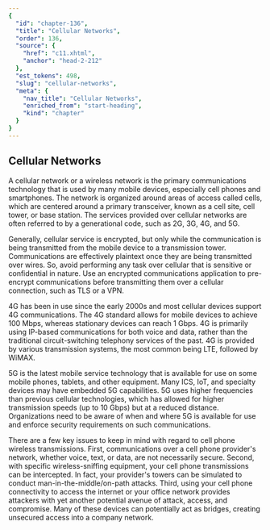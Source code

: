 ```yaml
---
{
  "id": "chapter-136",
  "title": "Cellular Networks",
  "order": 136,
  "source": {
    "href": "c11.xhtml",
    "anchor": "head-2-212"
  },
  "est_tokens": 498,
  "slug": "cellular-networks",
  "meta": {
    "nav_title": "Cellular Networks",
    "enriched_from": "start-heading",
    "kind": "chapter"
  }
}
---
```

## Cellular Networks

A cellular network or a wireless network is the primary communications technology that is used by many mobile devices, especially cell phones and smartphones. The network is organized around areas of access called cells, which are centered around a primary transceiver, known as a cell site, cell tower, or base station. The services provided over cellular networks are often referred to by a generational code, such as 2G, 3G, 4G, and 5G.

Generally, cellular service is encrypted, but only while the communication is being transmitted from the mobile device to a transmission tower. Communications are effectively plaintext once they are being transmitted over wires. So, avoid performing any task over cellular that is sensitive or confidential in nature. Use an encrypted communications application to pre-encrypt communications before transmitting them over a cellular connection, such as TLS or a VPN.

4G has been in use since the early 2000s and most cellular devices support 4G communications. The 4G standard allows for mobile devices to achieve 100 Mbps, whereas stationary devices can reach 1 Gbps. 4G is primarily using IP-based communications for both voice and data, rather than the traditional circuit-switching telephony services of the past. 4G is provided by various transmission systems, the most common being LTE, followed by WiMAX.

5G is the latest mobile service technology that is available for use on some mobile phones, tablets, and other equipment. Many ICS, IoT, and specialty devices may have embedded 5G capabilities. 5G uses higher frequencies than previous cellular technologies, which has allowed for higher transmission speeds (up to 10 Gbps) but at a reduced distance. Organizations need to be aware of when and where 5G is available for use and enforce security requirements on such communications.

There are a few key issues to keep in mind with regard to cell phone wireless transmissions. First, communications over a cell phone provider's network, whether voice, text, or data, are not necessarily secure. Second, with specific wireless-sniffing equipment, your cell phone transmissions can be intercepted. In fact, your provider's towers can be simulated to conduct man-in-the-middle/on-path attacks. Third, using your cell phone connectivity to access the internet or your office network provides attackers with yet another potential avenue of attack, access, and compromise. Many of these devices can potentially act as bridges, creating unsecured access into a company network.
